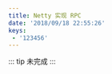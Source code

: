 ```yaml
---
title: Netty 实现 RPC
date: '2018/09/18 22:55:26'
keys:
 - '123456'
---
```


::: tip
未完成
:::

<!-- more -->